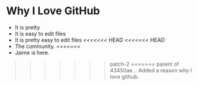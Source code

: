 # Why I Love GitHub

* It is pretty
* It is easy to edit files
* It is pretty easy to edit files
<<<<<<< HEAD
<<<<<<< HEAD
* The community.
=======
* Jaime is here.
>>>>>>> patch-2
=======
>>>>>>> parent of 43450ae... Added a reason why I love github.
